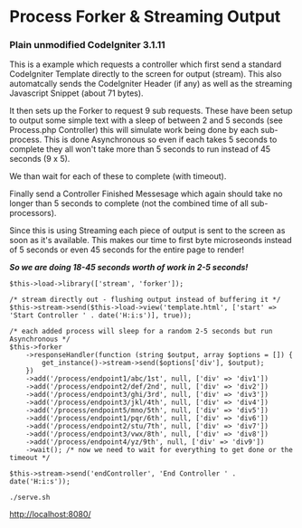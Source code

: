 # Process Forker & Streaming Output

### Plain unmodified CodeIgniter 3.1.11

This is a example which requests a controller which first send a standard CodeIgniter Template directly to the screen for output (stream). This also automatcally sends the CodeIgniter Header (if any) as well as the streaming Javascript Snippet (about 71 bytes).

It then sets up the Forker to request 9 sub requests.
These have been setup to output some simple text with a sleep of between 2 and 5 seconds (see Process.php Controller) this will simulate work being done by each sub-process. This is done Asynchronous so even if each takes 5 seconds to complete they all won't take more than 5 seconds to run instead of 45 seconds (9 x 5).

We than wait for each of these to complete (with timeout).

Finally send a Controller Finished Messesage which again should take no longer than 5 seconds to complete (not the combined time of all sub-processors).

Since this is using Streaming each piece of output is sent to the screen as soon as it's available. This makes our  time to first byte microseonds instead of 5 seconds or even 45 seconds for the entire page to render!

***So we are doing 18-45 seconds worth of work in 2-5 seconds!***

```
$this->load->library(['stream', 'forker']);

/* stream directly out - flushing output instead of buffering it */
$this->stream->send($this->load->view('template.html', ['start' => 'Start Controller ' . date('H:i:s')], true));

/* each added process will sleep for a random 2-5 seconds but run Asynchronous */
$this->forker
	->responseHandler(function (string $output, array $options = []) {
		get_instance()->stream->send($options['div'], $output);
	})
	->add('/process/endpoint1/abc/1st', null, ['div' => 'div1'])
	->add('/process/endpoint2/def/2nd', null, ['div' => 'div2'])
	->add('/process/endpoint3/ghi/3rd', null, ['div' => 'div3'])
	->add('/process/endpoint3/jkl/4th', null, ['div' => 'div4'])
	->add('/process/endpoint5/mno/5th', null, ['div' => 'div5'])
	->add('/process/endpoint1/pqr/6th', null, ['div' => 'div6'])
	->add('/process/endpoint2/stu/7th', null, ['div' => 'div7'])
	->add('/process/endpoint3/vwx/8th', null, ['div' => 'div8'])
	->add('/process/endpoint4/yz/9th', null, ['div' => 'div9'])
	->wait(); /* now we need to wait for everything to get done or the timeout */

$this->stream->send('endController', 'End Controller ' . date('H:i:s'));
```

```
./serve.sh
```

[http://localhost:8080/
](http://localhost:8080/)
